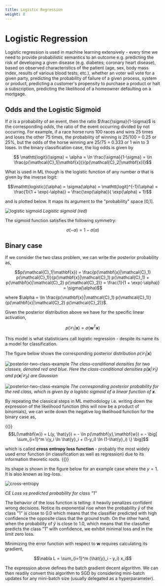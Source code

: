 ```yaml
---
title: Logistic Regression
weight: 8
---
```


# Logistic Regression

Logistic regression is used in machine learning extensively - every time we need to provide probabilistic semantics to an outcome e.g. predicting the risk of developing a given disease (e.g. diabetes; coronary heart disease), based on observed characteristics of the patient (age, sex, body mass index, results of various blood tests, etc.), whether an voter will vote for a given party, predicting the probability of failure of a given process, system or product, predicting a customer's propensity to purchase a product or halt a subscription, predicting the likelihood of a homeowner defaulting on a mortgage. 

## Odds and the Logistic Sigmoid

If $\sigma$ is a probability of an event, then the ratio $\frac{\sigma}{1-\sigma}$ is the corresponding *odds*, the ratio of the event  occurring divided by not occurring. For example, if a race horse runs 100 races and wins 25 times and loses the other 75 times, the probability of winning is 25/100 = 0.25 or 25%, but the odds of the horse winning are 25/75 = 0.333 or 1 win to 3 loses. In the binary classification case, the log odds is given by 

$$ \mathtt{logit}(\sigma) = \alpha = \ln \frac{\sigma}{1-\sigma} = \ln \frac{p(\mathcal{C}_1|\mathbf{x})}{p(\mathcal{C}_2|\mathbf{x})}$$

What is used in ML though is the logistic function of any number $\alpha$ that is given by the inverse logit:

$$\mathtt{logistic}(\alpha) = \sigma(\alpha) = \mathtt{logit}^{-1}(\alpha) =  \frac{1}{1 + \exp(-\alpha)} = \frac{\exp(\alpha)}{ \exp(\alpha) + 1}$$

and is plotted below. It maps its argument to the "probability" space [0,1]. 

![logistic sigmoid](images/Figure4.9.png)
*Logistic sigmoid (red)*

The sigmoid function satisfies the following symmetry:

$$\sigma(-\alpha) = 1 - \sigma(\alpha)$$

## Binary case

If we consider the two class problem, we can write the posterior probability as,

$$p(\mathcal{C}_1|\mathbf{x}) = \frac{p(\mathbf{x}|\mathcal{C}_1) p(\mathcal{C}_1)}{p(\mathbf{x}|\mathcal{C}_1) p(\mathcal{C}_1) + p(\mathbf{x}|\mathcal{C}_2) p(\mathcal{C}_2)} = \frac{1}{1 + \exp(-\alpha)} = \sigma(\alpha)$$

where $\alpha = \ln \frac{p(\mathbf{x}|\mathcal{C}_1) p(\mathcal{C}_1)}{p(\mathbf{x}|\mathcal{C}_2) p(\mathcal{C}_2)}$.

Given the posterior distribution above we have for the specific linear activation, 

$$p(\mathcal{C}_1|\mathbf{x}) = \sigma(\mathbf{w}^T \mathbf{x})$$

This model is what statisticians call logistic regression - despite its name its a model for classification. 

<!-- The model has significant advantages in that it does require the estimation of far fewer parameters compared to the case where the class conditional distributions involved in the posterior were parametric. For example if we had Gaussian class conditionals we would had to estimate (using Maximum Likelihood) their parameters $\mathbf \mu$ and $\mathbf \Sigma$ that grow quadratically to the number of features $n$. With logistic regression we only have an evident linear relationship between parameters and features.   -->

The figure below shows the corresponding posterior distribution $p(\mathcal{C}_1|\mathbf{x})$

![posterior-two-class-example](images/Figure4.10a.png)
*The class-conditional densities for two classes, denoted red and blue. Here the class-conditional densities $p(\mathbf{x}|\mathcal{C}_1)$ and $p(\mathbf{x}|\mathcal{C}_2)$ are Gaussian*

![posterior-two-class-example](images/Figure4.10b.png)
*The corresponding posterior probability for the red class, which is given by a logistic sigmoid of a linear function of $\mathbf{x}$.*

<!-- As we said, with logistic regression **we skip the assumption about the class-conditional densities** as they add parameters to our problem that grow  quadratic to the number of dimensions and we attempt to find the $n$ parameters of the model directly (the number of features) and sure enough we will use ML to do so.  -->

By repeating the classical steps in ML methodology i.e. writing down the expression of the likelihood function (this will now be a product of binomials), we can write down the negative log likelihood function for the binary case as, 

{{<hint info>}}
$$L(\mathbf{w}) = L(y, \hat{y}) = - \ln p(\mathbf{y},\mathbf{w}) = - \big[ \sum_{i=1}^m \{y_i \ln \hat{y}_i + (1-y_i) \ln (1-\hat{y}_i) \} \big]$$
 
which is called **cross entropy loss function** - probably the most widely used error function (in classification as well as regression) due to its information theoretic roots. 
{{</hint>}}

Its shape is shown in the figure below for an example case where the $y=1$. It is also known as log-loss.

![cross-entropy](images/cross-entropy-binary.png)

_CE Loss vs predicted probability for class "1"_

The behavior of the loss function is telling: it heavily penalizes confident wrong decisions. Notice its exponential rise when the probability $\hat{y}$ of the class "1" is close to 0.0 which means that the classifier predicted with high confidence the opposite class that the ground truth.   On the other hand, when the probability of $\hat y$ is close to 1.0, which means that the classifier predicts the class "1" with confidence, we exhibit minimal loss and in the limit zero loss.

Minimizing the error function with respect to $\mathbf{w}$ requires calculating its gradient, 

$$\nabla L = \sum_{i=1}^m (\hat{y}_i - y_i) x_i$$

The expression above defines the batch gradient decent algorithm. We can then readily convert this algorithm to SGD by considering mini-batch updates for any mini-batch size (usually delegated as a hyperparameter). 


